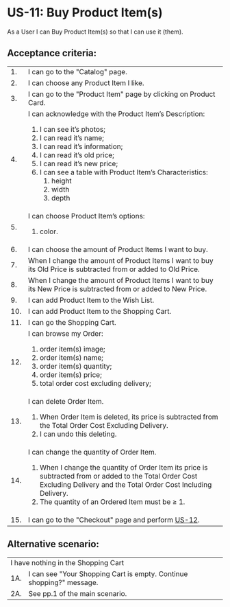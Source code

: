# US-11: Buy Product Item(s)

As a User I can Buy Product Item(s) so that I can use it (them).

## **Acceptance criteria:**

<table>
    <tr>
        <td>1.</td>
        <td>I can go to the "Catalog" page.</td>
    </tr>
    <tr>
        <td>2.</td>
        <td>I can choose any Product Item I like.</td>
    </tr>
    <tr>
        <td>3.</td>
        <td>I can go to the "Product Item" page by clicking on Product Card.</td>
    </tr>
    <tr>
        <td>4.</td>
        <td>I can acknowledge with the Product Item’s Description:
            <ol>
                <li>I can see it’s photos;</li>
                <li>I can read it’s name;</li>
                <li>I can read it’s information;</li>
                <li>I can read it’s old price;</li>
                <li>I can read it’s new price;</li>
                <li>I can see a table with Product Item’s Characteristics:
                    <ol>
                        <li>height</li>
                        <li>width</li>
                        <li>depth</li>
                    </ol>
                </li>
            </ol>
        </td>
    </tr>
    <tr>
        <td>5.</td>
        <td>I can choose Product Item’s options:
            <ol>
                <li>color.</li>
            </ol>
        </td>
    </tr>
    <tr>
        <td>6.</td>
        <td>I can choose the amount of Product Items I want to buy.</td>
    </tr>
    <tr>
        <td>7.</td>
        <td>When I change the amount of Product Items I want to buy its Old Price is subtracted from or added to Old Price.</td>
    </tr>
    <tr>
        <td>8.</td>
        <td>When I change the amount of Product Items I want to buy its New Price is subtracted from or added to New Price.</td>
    </tr>
    <tr>
        <td>9.</td>
        <td>I can add Product Item to the Wish List.</td>
    </tr>
    <tr>
        <td>10.</td>
        <td>I can add Product Item to the Shopping Cart.</td>
    </tr>
    <tr>
        <td>11.</td>
        <td>I can go the Shopping Cart.</td>
    </tr>
    <tr>
        <td>12.</td>
        <td>I can browse my Order: 
            <ol>
                <li>order item(s) image;</li>
                <li>order item(s) name;</li>
                <li>order item(s) quantity;</li>
                <li>order item(s) price;</li>
                <li>total order cost excluding delivery;</li>
            </ol>
        </td>
    </tr>
    <tr>
        <td>13.</td>
        <td>I can delete Order Item.
            <ol>
                <li>When Order Item is deleted, its price is subtracted from the Total Order Cost Excluding Delivery.</li>
                <li>I can undo this deleting.</li>
            </ol></td>
    </tr>
    <tr>
        <td>14.</td>
        <td>I can change the quantity of Order Item.
            <ol>
                <li>When I change the quantity of Order Item its price is subtracted from or added to the Total Order Cost Excluding Delivery and the Total Order Cost Including Delivery.</li>
                <li>The quantity of an Ordered Item must be ≥ 1.</li>
            </ol></td>
    </tr>
    <tr>
        <td>15.</td>
        <td>I can go to the "Checkout" page and perform <a href="US12-MakeCheckout.md"> US-12</a>.</td>
</table>

## **Alternative scenario:**

<table>
        <tr>
        <td colspan="2">I have nothing in the Shopping Cart</td>
    </tr>
    <tr>
        <td>1A.</td>
        <td>I can see "Your Shopping Cart is empty. Continue shopping?" message. </td>
    </tr>
    <tr>
        <td>2A.</td>
        <td>See pp.1 of the main scenario.</td>
    </tr>
</table>